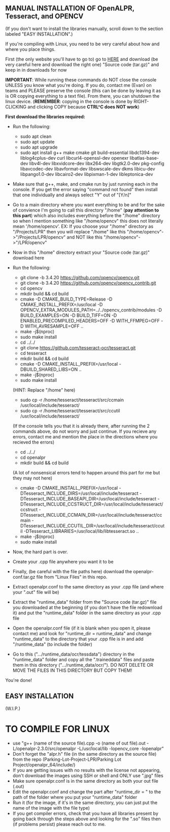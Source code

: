 ## __MANUAL INSTALLATION OF OpenALPR, Tesseract, and OPENCV__

(If you don't want to install the libraries manually, scroll down to the section labeled "EASY INSTALLATION".)

If you're compiling with Linux, you need to be very careful about how and where you place things.

First (the only website you'll have to go to) go to [HERE](https://github.com/openalpr/openalpr/releases) and download (be very careful here and download the right one) "Source code (tar.gz)" and keep in in downloads for now

**IMPORTANT**: While running these commands do NOT close the console UNLESS you know what you're doing. If you do, contact me (Evan) on teams and PLEASE preserve the console (this can be done by leaving it as is OR copying everything to a text file). From there, you can shutdown the linux device. (**REMEMBER**: copying in the console is done by RIGHT-CLICKING and clicking COPY because **CTRL^C does NOT work**)

__First download the libraries required:__
 - Run the following:
   * sudo apt clean
   * sudo apt update
   * sudo apt upgrade
   * sudo apt install g++ make cmake git build-essential libdc1394-dev liblog4cplus-dev curl libcurl4-openssl-dev openexr libatlas-base-dev libv4l-dev libxvidcore-dev libx264-dev libgtk2.0-dev pkg-config libavcodec-dev libavformat-dev libswscale-dev dkms libicu-dev libpango1.0-dev libcairo2-dev libpixman-1-dev libleptonica-dev


- Make sure that g++, make, and cmake run by just running each in the console. If you get the error saying "command not found" then install that one individually and always select "Y" out of "[Y/n]"


- Go to a main directory where you want everything to be and for the sake of convience I'm going to call this directory "/home" (**pay attention to this part**) which also includes everything before the "/home" directory so when I mention something like "/home/opencv" this does not literally mean '/home/opencv'. EX: If you choose your "/home" directory as "/Projects/LPR" then you will replace "/home" like this "/home/opencv"->"/Projects/LPR/opencv" and NOT like this "/home/opencv"->"/LPR/opencv"
- Now in this "/home" directory extract your "Source code (tar.gz)" download here
- Run the following:
  * git clone -b 3.4.20 https://github.com/opencv/opencv.git
  * git clone -b 3.4.20 https://github.com/opencv/opencv_contrib.git
  * cd opencv
  * mkdir build && cd build
  * cmake -D CMAKE_BUILD_TYPE=Release -D CMAKE_INSTALL_PREFIX=/usr/local -D OPENCV_EXTRA_MODULES_PATH=../../opencv_contrib/modules -D BUILD_EXAMPLES=ON -D BUILD_TIFF=ON -D ENABLED_PRECOMPILED_HEADERS=OFF -D WITH_FFMPEG=OFF -D WITH_AVRESAMPLE=OFF  ..
  * make -j$(nproc)
  * sudo make install
  * cd ../../
  * git clone https://github.com/tesseract-ocr/tesseract.git
  * cd tesseract
  * mkdir build && cd build
  * cmake -D CMAKE_INSTALL_PREFIX=/usr/local -DBUILD_SHARED_LIBS=ON ..
  * make -j$(nproc)
  * sudo make install
    
  (HINT: Replace "/home" here)
  
  * sudo cp -r /home/tesseract/tesseract/src/ccmain /usr/local/include/tesseract/
  * sudo cp -r /home/tesseract/tesseract/src/ccutil /usr/local/include/tesseract/
    
  (If the console tells you that it is already there, after running the 2 commands above, do not worry and just continue. If you recieve any errors, contact me and mention the place in the directions where you recieved the errors)
  
  * cd ../../
  * cd openalpr
  * mkdir build && cd build
    
  (A lot of nonsensical errors tend to happen around this part for me but they may not here)

  * cmake -D CMAKE_INSTALL_PREFIX=/usr/local -DTesseract_INCLUDE_DIRS=/usr/local/include/tesseract -DTesseract_INCLUDE_BASEAPI_DIR=/usr/local/include/tesseract -DTesseract_INCLUDE_CCSTRUCT_DIR=/usr/local/include/tesseract/ccstruct -DTesseract_INCLUDE_CCMAIN_DIR=/usr/local/include/tesseract/ccmain -DTesseract_INCLUDE_CCUTIL_DIR=/usr/local/include/tesseract/ccutil -DTesseract_LIBRARIES=/usr/local/lib/libtesseract.so ..
  * make -j$(nproc)
  * sudo make install
- Now, the hard part is over.
- Create your .cpp file anywhere you want it to be
- Finally, (be careful with the file paths here) download the openalpr-conf.tar.gz file from "Linux Files" in this repo.
- Extract openalpr.conf to the same directory as your .cpp file (and where your ".out" file will be)
- Extract the "runtime_data" folder from the "Source code (tar.gz)" file you downloaded at the beginning (if you don't have the file redownload it) and put the "runtime_data" folder in the same directory as your .cpp file
- Open the openalpr.conf file (if it is blank when you open it, please contact me) and look for "runtime_dir = runtime_data" and change "runtime_data" to the directory that your .cpp file is in and add "/runtime_data" (to include the folder)
- Go to this (".../runtime_data/ocr/tessdata") directory in the "runtime_data" folder and copy all the ".traineddata" files and paste them in this directory (".../runtime_data/ocr/"). DO NOT DELETE OR MOVE THE FILES IN THIS DIRECTORY BUT COPY THEM!

You're done!

## __EASY INSTALLATION__

(W.I.P.)

# __TO COMPILE FOR LINUX__
- use "g++ (name of the source file).cpp -o (name of out file).out -L/openalpr-2.3.0/src/openalpr -L/usr/local/lib -lopencv_core -lopenalpr"
- Don't forget the "alpr.h" file (in the same directory as the source file) from the repo (Parking-Lot-Project-LPR/Parking Lot Project/openalpr_64/include/)
- If you are getting issues with no results with the license not appearing, don't download the images using SSH or shell and ONLY use ".jpg" files
- Make sure openalpr.conf is in the same directory as both your out file (.out)
- Edit the openalpr.conf and change the part after "runtime_dir = " to the path of the folder where you put your "runtime_data" folder
- Run it (for the image, if it's in the same directory, you can just put the name of the image with the file type)  
- If you get compiler errors, check that you have all libraries present by going back through the steps above and looking for the ".so" files then (if problems persist) please reach out to me.
